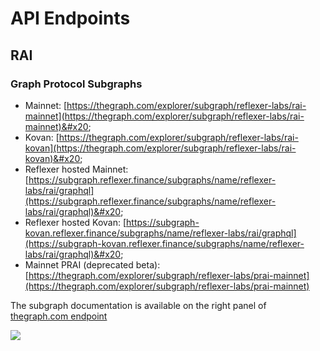 # API Endpoints

## RAI

### Graph Protocol Subgraphs

* Mainnet: [https://thegraph.com/explorer/subgraph/reflexer-labs/rai-mainnet](https://thegraph.com/explorer/subgraph/reflexer-labs/rai-mainnet)&#x20;
* Kovan: [https://thegraph.com/explorer/subgraph/reflexer-labs/rai-kovan](https://thegraph.com/explorer/subgraph/reflexer-labs/rai-kovan)&#x20;
* Reflexer hosted Mainnet: [https://subgraph.reflexer.finance/subgraphs/name/reflexer-labs/rai/graphql](https://subgraph.reflexer.finance/subgraphs/name/reflexer-labs/rai/graphql)&#x20;
* Reflexer hosted Kovan: [https://subgraph-kovan.reflexer.finance/subgraphs/name/reflexer-labs/rai/graphql](https://subgraph-kovan.reflexer.finance/subgraphs/name/reflexer-labs/rai/graphql)&#x20;
* Mainnet PRAI (deprecated beta): [https://thegraph.com/explorer/subgraph/reflexer-labs/prai-mainnet](https://thegraph.com/explorer/subgraph/reflexer-labs/prai-mainnet)

The subgraph documentation is available on the right panel of[ thegraph.com endpoint ](https://thegraph.com/explorer/subgraph/reflexer-labs/rai-mainnet)

![](../.gitbook/assets/selection\_436.png)
